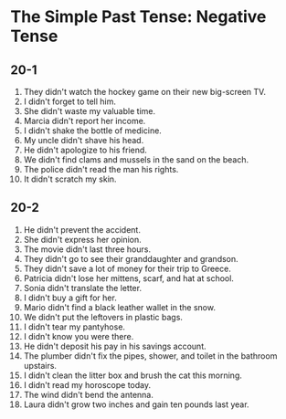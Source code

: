 # The Simple Past Tense: Negative Tense

## 20-1

1. They didn't watch the hockey game on their new big-screen TV.
1. I didn't forget to tell him.
1. She didn't waste my valuable time.
1. Marcia didn't report her income.
1. I didn't shake the bottle of medicine.
1. My uncle didn't shave his head.
1. He didn't apologize to his friend.
1. We didn't find clams and mussels in the sand on the beach.
1. The police didn't read the man his rights.
1. It didn't scratch my skin.

## 20-2

1. He didn't prevent the accident.
1. She didn't express her opinion.
1. The movie didn't last three hours.
1. They didn't go to see their granddaughter and grandson.
1. They didn't save a lot of money for their trip to Greece.
1. Patricia didn't lose her mittens, scarf, and hat at school.
1. Sonia didn't translate the letter.
1. I didn't buy a gift for her.
1. Mario didn't find a black leather wallet in the snow.
1. We didn't put the leftovers in plastic bags.
1. I didn't tear my pantyhose.
1. I didn't know you were there.
1. He didn't deposit his pay in his savings account.
1. The plumber didn't fix the pipes, shower, and toilet in the bathroom upstairs.
1. I didn't clean the litter box and brush the cat this morning.
1. I didn't read my horoscope today.
1. The wind didn't bend the antenna.
1. Laura didn't grow two inches and gain ten pounds last year.
